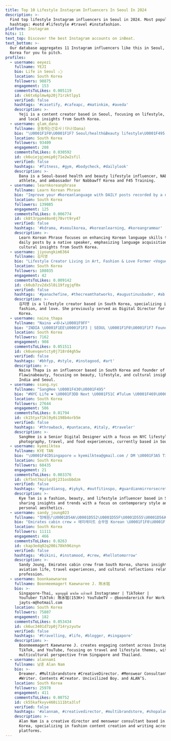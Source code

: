 ```yaml
---
title: Top 10 Lifestyle Instagram Influencers In Seoul In 2024
description: >-
  Find top lifestyle Instagram influencers in Seoul in 2024. Most popular
  hashtags: #ootd #lifestyle #travel #instafashion.
platform: Instagram
hits: 11
text_top: Discover the best Instagram accounts on inBeat.
text_bottom: >-
  Our database aggregates 11 Instagram influencers like this in Seoul, South
  Korea for you to pitch.
profiles:
  - username: eeyezi
    fullname: YEJI
    bio: Life in Seoul ✩⡱
    location: South Korea
    followers: 98875
    engagement: 153
    commentsToLikes: 0.005119
    id: ck6tx6plmw4p20j71rzktlpy1
    verified: false
    hashtags: '#casetify, #cafeapc, #matinkim, #aveda'
    description: >-
      Yeji is a content creator based in Seoul, focusing on lifestyle, culture,
      and local insights from South Korea.
  - username: glam_dana
    fullname: 운동하는간호사ㅣ다나(Dana)
    bio: "\U0001F1F0\U0001F1F7 Seoul/health&Beauty lifestyle\U0001F495 \U0001F451 @nabbawffkorea ambassador \U0001F4AA\U0001F3FF @f45_training_sinnonhyeon ambassador \U0001F3C5 20 NABBA Bikini athlete tall top6"
    location: South Korea
    followers: 93409
    engagement: 208
    commentsToLikes: 0.030592
    id: ck6uiejgjemip0j71e2w2sfil
    verified: false
    hashtags: '#fitness, #gym, #bodycheck, #dailylook'
    description: >-
      Dana is a Seoul-based health and beauty lifestyle influencer, NABBA Bikini
      athlete, and ambassador for Nabbawff Korea and F45 Training.
  - username: learnkoreanphrase
    fullname: Learn Korean Phrase
    bio: "Improve your #koreanlanguage with DAILY posts recorded by a native Korean speaker \U0001F44D Learn Korean and culture ➡️ @kstyleyo Subscribe \U0001F447 Daily YouTube\U0001F1F0\U0001F1F7"
    location: South Korea
    followers: 139085
    engagement: 125
    commentsToLikes: 0.006774
    id: ck8t3rppm48on0j78vrt9ry47
    verified: false
    hashtags: '#kdrama, #seoulkorea, #koreanlearning, #koreangrammar'
    description: >-
      Learn Korean Phrase focuses on enhancing Korean language skills through
      daily posts by a native speaker, emphasizing language acquisition and
      cultural insights from South Korea.
  - username: jiyoungkim6364
    fullname: 김지영
    bio: "Lifestyle Creator Living in Art, Fashion & Love Former <Vogue Korea> Digital Director Contact: jiyoung6364@gmail.com \U0001F4CDSeoul, Korea"
    location: South Korea
    followers: 108035
    engagement: 42
    commentsToLikes: 0.009142
    id: ck0ub7zv2dx5l0i19fzgjqf0x
    verified: false
    hashtags: '#panachefine, #thecreamthatworks, #augustinusbader, #ab'
    description: >-
      김지영 is a lifestyle creator based in South Korea, specializing in art,
      fashion, and love. She previously served as Digital Director for Vogue
      Korea.
  - username: naina_thapa
    fullname: "Naina ★네나★\U0001F9FF"
    bio: "INDIA \U0001F1EE\U0001F1F3 | SEOUL \U0001F1F0\U0001F1F7 Founder of @flawinabeauty"
    location: South Korea
    followers: 7162
    engagement: 908
    commentsToLikes: 0.051511
    id: ck6uevqevtcty0j718rd4gh5w
    verified: false
    hashtags: '#bhfyp, #style, #instagood, #art'
    description: >-
      Naina Thapa is an influencer based in South Korea and founder of
      Flawinabeauty, focusing on beauty, lifestyle, and cultural insights from
      India and Seoul.
  - username: ssang.nyc
    fullname: "SangHee \U0001F430\U0001F495"
    bio: "#NYC Life ❤️ \U0001F3DD Next \U0001F51C #Tulum \U0001F469\U0001F3FB‍\U0001F4BB Sr. Digital Designer @bloomingdales \U0001F4F8 #Photographer • \U0001F355#Foodie • ✈️ #Traveler \U0001F1FA\U0001F1F8\U0001F1F0\U0001F1F7 LA/Seoul \U0001F48C ssang.nyc@gmail.com"
    location: South Korea
    followers: 27644
    engagement: 506
    commentsToLikes: 0.01794
    id: ck15tyxf1kl9y0i198b4orb5m
    verified: false
    hashtags: '#throwback, #puntacana, #italy, #traveler'
    description: >-
      SangHee is a Senior Digital Designer with a focus on NYC lifestyle,
      photography, travel, and food experiences, currently based in South Korea.
  - username: kyemilktea
    fullname: KYE TAN
    bio: "\U0001F4CDSingapore ✉️ kyemilktea@gmail.com / DM \U0001F3A5 Tiktok : @kyemilktea [54.8K+] Fashion | Beauty | Lifestyle"
    location: South Korea
    followers: 60435
    engagement: 21
    commentsToLikes: 0.003376
    id: ckf5nt7mzzlqz0j231osbbdzm
    verified: false
    hashtags: '#guardiansg, #iykyk, #outfitinspo, #guardianmirrorsecret'
    description: >-
      Kye Tan is a fashion, beauty, and lifestyle influencer based in Singapore,
      sharing insights and trends with a focus on contemporary style and
      personal aesthetics.
  - username: sandy_joung023
    fullname: "정해원/\U0001D54A\U0001D552\U0001D55F\U0001D555\U0001D56A \U0001D541\U0001D560\U0001D566\U0001D55F\U0001D558"
    bio: "Emirates cabin crew ✈️ 에미레이트 승무원 Korean \U0001F1F0\U0001F1F7"
    location: South Korea
    followers: 11111
    engagement: 466
    commentsToLikes: 0.0263
    id: ckap3edq02q200i78kh96znyn
    verified: false
    hashtags: '#bikini, #instamood, #crew, #hellotomorrow'
    description: >-
      Sandy Joung, Emirates cabin crew from South Korea, shares insights into
      aviation life, travel experiences, and cultural reflections related to her
      profession.
  - username: boonkaewnaree
    fullname: Boonmeemagert Kaewnaree J. 陈水铭
    bio: >-
      Singapore-Thai, นๅยบุญมี มาเกิด เเก้วนารี Instagramer | TikToker |
      YouTuber TikTok: 陈水铭(153K+) YouTubeTV — @boondarerick For Work:
      jayts-m@hotmail.com
    location: South Korea
    followers: 75807
    engagement: 182
    commentsToLikes: 0.053434
    id: ck6uc3401d7zp0j714ryzyutw
    verified: false
    hashtags: '#travelling, #life, #blogger, #singapore'
    description: >-
      Boonmeemagert Kaewnaree J. creates engaging content across Instagram,
      TikTok, and YouTube, focusing on travel and lifestyle themes, with a
      multicultural perspective from Singapore and Thailand.
  - username: alannam1
    fullname: 남훈 Alan Nam
    bio: >-
      Dreamer. #Multibrandstore #CreativeDirector. #Menswear Consultant.
      #Writer. Contents #Creator. Uncivilized Boy. and ALAN’S.
    location: South Korea
    followers: 25978
    engagement: 411
    commentsToLikes: 0.00752
    id: ck55kafkvyv460i111bta3lsf
    verified: false
    hashtags: '#alannam, #creativedirector, #multibrandstore, #shopalans'
    description: >-
      Alan Nam is a creative director and menswear consultant based in South
      Korea, specializing in fashion content creation and writing across various
      platforms.
---
```


